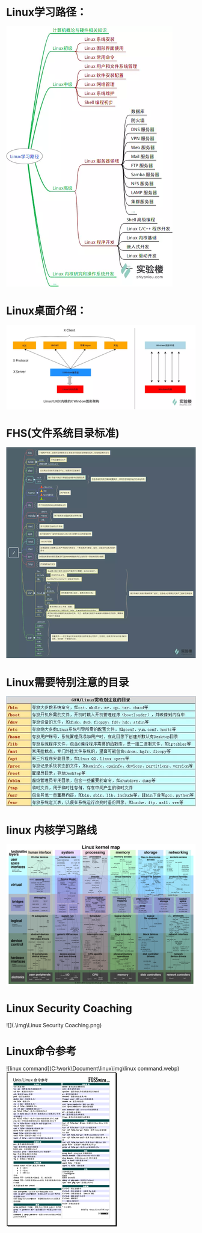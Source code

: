 # Linux学习路径：

![](.\img\228680-eb8a4fa345c9611c.webp)



# Linux桌面介绍：

![](.\img\228680-abe46854b51ef283.webp)

# FHS(文件系统目录标准)

![](.\img\228680-3929a10a52901187.webp)



# Linux需要特别注意的目录

![](.\img\228680-eb5e50607bf72e52.webp)



# linux 内核学习路线

![](.\img\linux_kernel_map.svg)



# Linux Security Coaching

![](.\img\Linux Security Coaching.png)

# Linux命令参考

![linux command](C:\work\Document\linux\img\linux command.webp)![](.\img\linuxcommand.png)